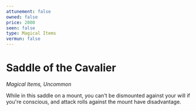 ```yaml
---
attunement: false
owned: false
price: 2000
seen: false
type: Magical Items
vermun: false
---
```

# Saddle of the Cavalier

*Magical Items, Uncommon*

While in this saddle on a mount, you can't be dismounted against your will if you're conscious, and attack rolls against the mount have disadvantage.